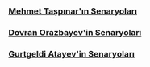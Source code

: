 
### [Mehmet Taşpınar'ın Senaryoları](mehmet-senaryo.pdf)

### [Dovran Orazbayev'in Senaryoları](dovran-orazbayev.md)

### [Gurtgeldi Atayev'in Senaryoları](gurtgeldi-atayev.md)
